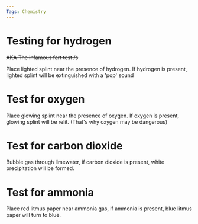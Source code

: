 ```yaml
---
Tags: Chemistry
---
```

# Testing for hydrogen
~~AKA The infamous fart test /s~~

Place lighted splint near the presence of hydrogen.
If hydrogen is present, lighted splint will be extinguished with a 'pop' sound

# Test for oxygen
Place glowing splint near the presence of oxygen.
If oxygen is present, glowing splint will be relit. (That's why oxygen may be dangerous)

# Test for carbon dioxide
Bubble gas through limewater, if carbon dioxide is present, white precipitation will be formed.

# Test for ammonia
Place red litmus paper near ammonia gas, if ammonia is present,  blue litmus paper will turn to blue.